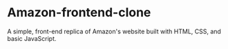 # Amazon-frontend-clone
A simple, front-end replica of Amazon's website built with HTML, CSS, and basic JavaScript.
